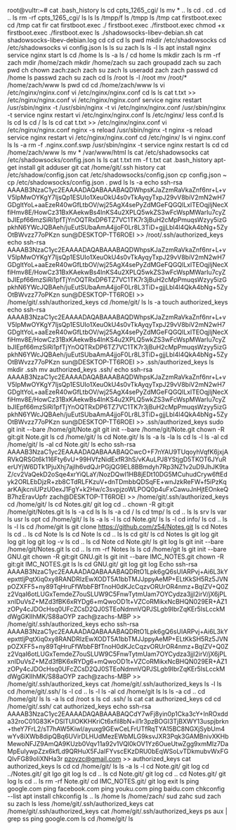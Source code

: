 root@vultr:~# cat .bash_history 
ls
cd cpts_1265_cgi/
ls
mv * ..
ls
cd .
cd .
cd ..
ls
rm -rf cpts_1265_cgi/
ls
ls
ls /tmpp/f
ls /tmpp
ls /tmp
cat firstboot.exec
cd /tmp
cat fir
cat firstboot.exec
./ firstboot.exec 
./firstboot.exec 
chmod +x firstboot.exec 
./firstboot.exec 
ls
./shadowsocks-libev-debian.sh 
cat shadowsocks-libev-debian.log
cd
cd
cd
ls
pwd
mkdir /etc/shadowsocks
cd /etc/shadowsocks
vi config.json
ls
ls
su zach
ls
ls -l
ls
apt install nginx
service nginx start
ls
cd /home
ls
ls -a
ls /
cd home
ls
mkdir zach
ls
rm -rf zach
mdir /home/zach
mkdir /home/zach
su zach
groupadd zach
su zach
pwd
ch
chown zach:zach zach
su zach
ls
useradd zach
zach passwd
cd /home
ls
passwd zach
su zach
cd
ls /root
ls -l /root
mv /root/* /home/zach/www
ls
pwd
cd
cd /home/zach/www
ls
vi /etc/nginx/nginx.conf 
vi /etc/nginx/nginx.conf 
cd
ls
ls
cat t.txt >> /etc/nginx/nginx.conf 
vi /etc/nginx/nginx.conf 
service nginx restart
/usr/sbin/nginx -t
/usr/sbin/nginx -t
vi /etc/nginx/nginx.conf 
/usr/sbin/nginx -t
service nginx restart
vi /etc/nginx/nginx.conf 
ls /etc/nginx/
less conf.d
ls
ls
cd
ls
cd /
ls
ls
cd
cat t.txt >> /etc/nginx/nginx.conf 
vi /etc/nginx/nginx.conf 
nginx -s reload
/usr/sbin/nginx -t
nginx -s reload
service nginx restart
vi /etc/nginx/nginx.conf 
cd /etc/nginx/
ls
vi nginx.conf 
ls
ls -a
rm -f .nginx.conf.swp 
/usr/sbin/nginx -t
service nginx restart 
ls
cd
cd /home/zach/www
ls
mv * /var/www/html
ls
cat /etc/shadowsocks
cat /etc/shadowsocks/config.json
ls
ls
cat t.txt
rm -f t.txt 
cat .bash_history 
apt-get install git
adduser git
cat /home/git/.ssh
history 
cat /etc/shadow/config.json
cat /etc/shadowsocks/config.json
cp config.json ~
cp /etc/shadowsocks/config.json .
pwd
ls
ls -a
echo ssh-rsa AAAAB3NzaC1yc2EAAAADAQABAAABAQDWhpsKJaZzmRaVkaZnf6nr+L+vV5IpMwOYKgY7IjsQp1ESUIo1XeuOkU4s0vTkAyqyTxpJ29vV8biV2mN2wH7GDgltYoL+aaEzeR40wGfLtbOV/wj25AgX4sePyZdMGeFQGQlLxlTEOqjljNecXfiHmv8E/HowCz31BxKAekwBs4InKS4u2XPLQ5wkZS3wFcWspMWarIu7cyZbJIEpf66mzSiRi1pfTjYnOQTRxDP6TZ7VC1TK7r3jBuH2cMpPmuqsWzyy5izGpkhN6YWcJQBAeh/juEutSUbaAmA4jjoF0Lr8L3TiD+gjjLbI4l4QkA4bNg+5ZyOtBWvzz77oPKzn sun@DESKTOP-TT6ROEI >> /root/.ssh/authorized_keys
echo ssh-rsa AAAAB3NzaC1yc2EAAAADAQABAAABAQDWhpsKJaZzmRaVkaZnf6nr+L+vV5IpMwOYKgY7IjsQp1ESUIo1XeuOkU4s0vTkAyqyTxpJ29vV8biV2mN2wH7GDgltYoL+aaEzeR40wGfLtbOV/wj25AgX4sePyZdMGeFQGQlLxlTEOqjljNecXfiHmv8E/HowCz31BxKAekwBs4InKS4u2XPLQ5wkZS3wFcWspMWarIu7cyZbJIEpf66mzSiRi1pfTjYnOQTRxDP6TZ7VC1TK7r3jBuH2cMpPmuqsWzyy5izGpkhN6YWcJQBAeh/juEutSUbaAmA4jjoF0Lr8L3TiD+gjjLbI4l4QkA4bNg+5ZyOtBWvzz77oPKzn sun@DESKTOP-TT6ROEI >> /home/git/.ssh/authorized_keys
cd /home/git/
ls
ls -a
touch authorized_keys
echo ssh-rsa AAAAB3NzaC1yc2EAAAADAQABAAABAQDWhpsKJaZzmRaVkaZnf6nr+L+vV5IpMwOYKgY7IjsQp1ESUIo1XeuOkU4s0vTkAyqyTxpJ29vV8biV2mN2wH7GDgltYoL+aaEzeR40wGfLtbOV/wj25AgX4sePyZdMGeFQGQlLxlTEOqjljNecXfiHmv8E/HowCz31BxKAekwBs4InKS4u2XPLQ5wkZS3wFcWspMWarIu7cyZbJIEpf66mzSiRi1pfTjYnOQTRxDP6TZ7VC1TK7r3jBuH2cMpPmuqsWzyy5izGpkhN6YWcJQBAeh/juEutSUbaAmA4jjoF0Lr8L3TiD+gjjLbI4l4QkA4bNg+5ZyOtBWvzz77oPKzn sun@DESKTOP-TT6ROEI >> .ssh/authorized_keys
ls
mkdir .ssh
mv authorized_keys .ssh/
echo ssh-rsa AAAAB3NzaC1yc2EAAAADAQABAAABAQDWhpsKJaZzmRaVkaZnf6nr+L+vV5IpMwOYKgY7IjsQp1ESUIo1XeuOkU4s0vTkAyqyTxpJ29vV8biV2mN2wH7GDgltYoL+aaEzeR40wGfLtbOV/wj25AgX4sePyZdMGeFQGQlLxlTEOqjljNecXfiHmv8E/HowCz31BxKAekwBs4InKS4u2XPLQ5wkZS3wFcWspMWarIu7cyZbJIEpf66mzSiRi1pfTjYnOQTRxDP6TZ7VC1TK7r3jBuH2cMpPmuqsWzyy5izGpkhN6YWcJQBAeh/juEutSUbaAmA4jjoF0Lr8L3TiD+gjjLbI4l4QkA4bNg+5ZyOtBWvzz77oPKzn sun@DESKTOP-TT6ROEI >> .ssh/authorized_keys
sudo git init --bare /home/git/Note.git
git init --bare /home/git/Note.git
chown -R git:git Note.git
ls
cd /home/git/
ls
cd Note.git/
ls
ls -a
ls -la
ls
cd
ls -l
ls -al
cd /home/git/
ls -al
cd Note.git/
ls
echo ssh-rsa AAAAB3NzaC1yc2EAAAADAQABAAABAQCwcO+F7nYAU9TUqoyhVqfK6jxjARVkQRSGt6k116Fty6vU+99HVfzNidExfR3hS/vKAuLPJ8YStjgD5TKOT6JYuRerUYjW6DTk1PjuXhj7ajIh6vdQJrPGjQG9EL8BBmdyh7Rp3NZ1v2uD9JhJK9taZ/cv2VaQekD2oSqe4xrYiQLaY/NozDQwI1HB8jEDt10DG5MCuhudCryw6ftEdyk2ORLEbDjzR+zb8CTdRLFKzuV+dnTDmbbQDSqFE+wnJzkReFW+f5iPzKqarKAjkcniUPzU0exJ1FgY+k2Hw/c3svpjzoWLPOQ0p4uFxCawuJnHjtEOnkeQB7hzEravUpfr zach@DESKTOP-TT6ROEI >> /home/git/.ssh/authorized_keys
cd /home/git/
ls
cd Notes.git/
git log
cd ..
chown -R git:git /home/git/Notes.git
ls
ls -a
cd
ls
ls
ls -a
cd /
ls
cd tmp/
ls
cd ..
ls
ls srv
ls var
ls usr
ls opt
cd /home/git/
ls
ls -a
ls -l
ls
cd Note.git/
ls
ls -l
cd info/
ls
cd ..
ls
ls -l
ls
cd /home/git
ls
git clone https://github.com/z54/Notes.git
ls
cd Notes
ls
cd ..
ls
cd Note
ls
ls
cd Note
ls
cd ..
ls
ls
cd git/
ls
cd Notes
ls
git log
git log
git log
git log -v
ls
cd ..
ls
cd Note
cd Note.git/
ls
git log
ls
git init --bare /home/git/Notes.git
ls
cd ..
ls
rm -rf Notes
ls
ls
cd /home/git
ls
git init --bare GNU.git
chown -R git:git GNU.git
ls
git init --bare IMC_NOTES.git
chown -R git:git IMC_NOTES.git
ls
ls
cd GNU.git/
git log
git log
Echo ssh-rsa AAAAB3NzaC1yc2EAAAADAQABAAABAQDRtO1Lpk6gQ6sUlARPvj+Ai6L3kYepxttljPqtXiq0xy8RANDRIzEwXODT5A1bbTMJJppyAeMP+ELtKkSH5Rz5JVNpOZXFF5+ny89TqHruFfWbbFBfTnoH0dKJcCqzvORUrOR4nmz+BqIZV+Q0Zz2VqaI6otLUGxTemdeZ7ouSLUW9C5FnwTytmUam7OYCydza3jjl2irV/jX6jPLxnIDuVsZ+MZd3fBK6xRYDg6+mQwoOD1t+VZCoRMikxNcBHQN029ER+AZ1zOPy4cJDOcHsq0UFcZCsD2QJ0STEoNdmnVQPJSLgb9IbrZqKEr5IsLcckMdWgGKlIhMK/S88aOYP zach@zachs-MBP >> /home/git/.ssh/authorized_keys
echo ssh-rsa AAAAB3NzaC1yc2EAAAADAQABAAABAQDRtO1Lpk6gQ6sUlARPvj+Ai6L3kYepxttljPqtXiq0xy8RANDRIzEwXODT5A1bbTMJJppyAeMP+ELtKkSH5Rz5JVNpOZXFF5+ny89TqHruFfWbbFBfTnoH0dKJcCqzvORUrOR4nmz+BqIZV+Q0Zz2VqaI6otLUGxTemdeZ7ouSLUW9C5FnwTytmUam7OYCydza3jjl2irV/jX6jPLxnIDuVsZ+MZd3fBK6xRYDg6+mQwoOD1t+VZCoRMikxNcBHQN029ER+AZ1zOPy4cJDOcHsq0UFcZCsD2QJ0STEoNdmnVQPJSLgb9IbrZqKEr5IsLcckMdWgGKlIhMK/S88aOYP zach@zachs-MBP >> /home/git/.ssh/authorized_keys
cat  /home/git/.ssh/authorized_keys 
ls -l
ls
cd /home/git/.ssh/
ls -l
cd ..
ls -l
ls -al
cd /home/git
ls
ls
ls -a
cd ..
cd /home/git/
ls
ls -a
ls
cd /root
s
ls
cd .ssh/
ls
cat
cat authorized_keys 
cd
cd /home/git/.ssh/
cat authorized_keys 
echo ssh-rsa AAAAB3NzaC1yc2EAAAADAQABAAABAQCdY7wFj8yin0p1Cka3cY+InROxdda32roC01G83K+DSlTUlOKKHKriCt6xfil8bN+iI1r3pzBOGI3TjBXWY13uspjbrkn+theY7FrL2/sT7hAW5Kiwl/ayuxg9GEwCeLFrUTfRqTYA15BC8NGXjSybUm4wYv8iXWb8dipQBq6UVirDLHUdMezEWbMLG9ksvJXR3Pqk3GAMBnivXKHbMewoNFJZ9AmQA9KUzb0Vqv11a92v1VQl0kOV1Yz6OueUtwZgg9xmMIz7DaMpEuIywpZzx6kfLd9QRHuX5FJaIFYvscEKzDRU0bEqWSoLvTDkmubvWxFGQlvFG89oIiXNHa3r pzoyzc@gmail.com >> authorized_keys 
cat authorized_keys 
ls
cd
cd /home/git/
ls
ls -a
ls -l
cd Note.git/
git log
cd ../Notes.git/
git lgo
git log
ls
cd ..
ls
cd Note.git/
git log
cd ..
cd Notes.git/
git log
ls
cd ..
ls
rm -rf Note.git/
cd IMC_NOTES.git/
git log
exit
ls
ping google.com
ping facebook.com
ping youku.com
ping baidu.com
chkconfig --list
apt install chkconfig
ls ..
ls /home
ls /home/zach/
sud zahc
sud zach
su zach
ls
less /home/git/.ssh/authorized_keys 
cat /home/git/.ssh/authorized_keys 
cat /home/git/.ssh/authorized_keys 
ps aux | grep ss
ping google.com
ls
cd /home/git/
ls